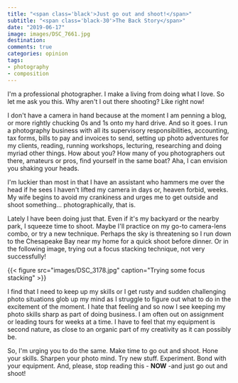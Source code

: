 ```yaml
---
title: "<span class='black'>Just go out and shoot!</span>"
subtitle: "<span class='black-30'>The Back Story</span>"
date: "2019-06-17"
image: images/DSC_7661.jpg
destination:
comments: true
categories: opinion
tags:
- photography
- composition
---
```



I'm a professional photographer. I make a living from doing what I love. So let me ask you this. Why aren't I out there shooting? Like right now!

I don't have a camera in hand because at the moment I am penning a blog, or more rightly chucking 0s and 1s onto my hard drive. And so it goes. I run a photography business with all its supervisory responsibilities, accounting, tax forms, bills to pay and invoices to send, setting up photo adventures for my clients, reading, running workshops, lecturing, researching and doing myriad other things. How about you? How many of you photographers out there, amateurs or pros, find yourself in the same boat? Aha, I can envision you shaking your heads. 

I'm luckier than most in that I have an assistant who hammers me over the head if he sees I haven't lifted my camera in days or, heaven forbid, weeks. My wife begins to avoid my crankiness and urges me to get outside and shoot something… photographically, that is. 

Lately I have been doing just that. Even if it's my backyard or the nearby park, I squeeze time to shoot. Maybe I'll practice on my go-to camera-lens combo, or try a new technique. Perhaps the sky is threatening so I run down to the Chesapeake Bay near my home for a quick shoot before dinner. Or in the following image, trying out a focus stacking technique, not very successfully!

{{< figure src="images/DSC_3178.jpg" caption="Trying some focus stacking" >}}

I find that I need to keep up my skills or I get rusty and sudden challenging photo situations glob up my mind as I struggle to figure out what to do in the excitement of the moment. I hate that feeling and so now I see keeping my photo skills sharp as part of doing business. I am often out on assignment or leading tours for weeks at a time. I have to feel that my equipment is second nature, as close to an organic part of my creativity as it can possibly be. 

So, I'm urging you to do the same. Make time to go out and shoot. Hone your skills. Sharpen your photo mind. Try new stuff. Experiment. Bond with your equipment. And, please, stop reading this - **NOW** -and just go out and shoot!